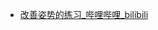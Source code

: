 - [改善姿势的练习_哔哩哔哩_bilibili](https://www.bilibili.com/video/BV1jY411A71k?spm_id_from=333.999.0.0&vd_source=025a435f75f64171dd9cd96896be80a4)